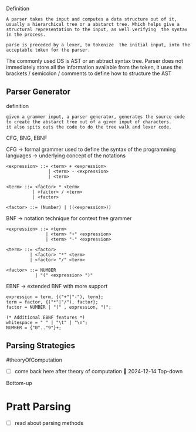 
Definition

```
A parser takes the input and computes a data structure out of it, usually a hierarchical tree or a abstarct tree. Which helps give a structural representation to the input, as well verifying  the syntax in the process.

parse is preceded by a lexer, to tokenize  the initial input, into the acceptable token for the parser.
```

The commonly used DS is AST or an abtract syntax tree.
Parser does not immediately store all the information available from the token, it uses the brackets / semicolon / comments to define how to structure the AST



## Parser Generator


definition
```
given a grammer input, a parser generator, generates the source code to create the abstarct tree out of a given input of characters.
it also spits outs the code to do the tree walk and lexer code.
```

CFG, BNG, EBNF

CFG -> formal grammer used to define the syntax of the programming languages -> underlying concept of the notations
```
<expression> ::= <term> + <expression> 
				| <term> - <expression> 
				| <term> 
				
<term> ::= <factor> * <term> 
		  | <factor> / <term> 
		  | <factor> 
		  
<factor> ::= (Number) | ((<expression>))
```
BNF -> notation technique for context free grammer
```
<expression> ::= <term>
               | <term> "+" <expression>
               | <term> "-" <expression>

<term> ::= <factor>
         | <factor> "*" <term>
         | <factor> "/" <term>

<factor> ::= NUMBER
           | "(" <expression> ")"
```
EBNF -> extended BNF with more support
```
expression = term, {("+"|"-"), term};
term = factor, {("*"|"/"), factor};
factor = NUMBER | "(" , expression, ")";

(* Additional EBNF features *)
whitespace = " " | "\t" | "\n";
NUMBER = {"0".."9"}+;
```

## Parsing Strategies
#theoryOfComputation

- [ ] come back here after theory of computation 🛫 2024-12-14
Top-down

Bottom-up



# Pratt  Parsing 

- [ ] read about parsing methods